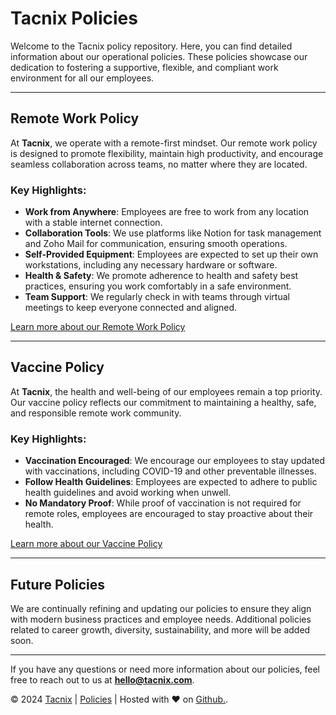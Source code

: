 # Tacnix Policies

Welcome to the Tacnix policy repository. Here, you can find detailed information about our operational policies. These policies showcase our dedication to fostering a supportive, flexible, and compliant work environment for all our employees.

---

## Remote Work Policy

At **Tacnix**, we operate with a remote-first mindset. Our remote work policy is designed to promote flexibility, maintain high productivity, and encourage seamless collaboration across teams, no matter where they are located.

### Key Highlights:
- **Work from Anywhere**: Employees are free to work from any location with a stable internet connection.
- **Collaboration Tools**: We use platforms like Notion for task management and Zoho Mail for communication, ensuring smooth operations.
- **Self-Provided Equipment**: Employees are expected to set up their own workstations, including any necessary hardware or software.
- **Health & Safety**: We promote adherence to health and safety best practices, ensuring you work comfortably in a safe environment.
- **Team Support**: We regularly check in with teams through virtual meetings to keep everyone connected and aligned.

[Learn more about our Remote Work Policy](https://www.tacnix.com/remote-policy)

---

## Vaccine Policy

At **Tacnix**, the health and well-being of our employees remain a top priority. Our vaccine policy reflects our commitment to maintaining a healthy, safe, and responsible remote work community.

### Key Highlights:
- **Vaccination Encouraged**: We encourage our employees to stay updated with vaccinations, including COVID-19 and other preventable illnesses.
- **Follow Health Guidelines**: Employees are expected to adhere to public health guidelines and avoid working when unwell.
- **No Mandatory Proof**: While proof of vaccination is not required for remote roles, employees are encouraged to stay proactive about their health.

[Learn more about our Vaccine Policy](https://www.tacnix.com/vaccine-policy)

---

## Future Policies

We are continually refining and updating our policies to ensure they align with modern business practices and employee needs. Additional policies related to career growth, diversity, sustainability, and more will be added soon.

---

If you have any questions or need more information about our policies, feel free to reach out to us at **hello@tacnix.com**.

&copy; 2024 [Tacnix](https://www.tacnix.com) | [Policies](https://www.tacnix.com/policies) | Hosted with &hearts; on <a target="_blank" rel="noopener" href="https://www.github.com" alt="Github">Github.</a>.
